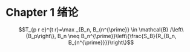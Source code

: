 # Chapter 1 绪论

$$T_{p r e}^{t r}=\max _{B_n, B_{n^{\prime}} \in \mathcal{B} /\left\{B_p\right\}, B_n \neq B_n^{\prime}}\left\{\frac{S_B}{R_{B_n, B_{n^{\prime}}}}\right\}$$
